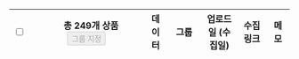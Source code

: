 <div class="ant-table-header ant-table-sticky-holder" style="overflow: hidden; top: 56px;"><table style="table-layout: fixed;"><colgroup><col class="ant-table-selection-col" style="width: 32px;"><col style="width: 152px;"><col style="width: 630px;"><col style="width: 80px;"><col style="width: 160px;"><col style="width: 160px;"><col style="width: 120px;"><col style="width: 80px;"></colgroup><thead class="ant-table-thead"><tr><th class="ant-table-cell ant-table-selection-column" scope="col"><div class="ant-table-selection"><label class="ant-checkbox-wrapper css-1li46mu"><span class="ant-checkbox ant-wave-target css-1li46mu"><input aria-label="Select all" class="ant-checkbox-input" type="checkbox"><span class="ant-checkbox-inner"></span></span></label></div></th><th colspan="2" class="ant-table-cell" scope="col" style="padding: 0px;"><div class="sc-gRfXlQ fUISiZ Body3Regular14 CharacterPrimary85 ant-flex css-1li46mu ant-flex-align-center ant-flex-justify-left" style="gap: 12px;"><span style="padding-left: 16px;">총 249개 상품</span><div class="ant-flex css-1li46mu"><div class="ant-btn-group css-1li46mu"><button type="button" class="ant-btn css-1li46mu ant-btn-default" disabled=""><span>그룹 지정</span></button></div></div></div></th><th class="ant-table-cell" scope="col">데이터</th><th class="ant-table-cell" scope="col">그룹</th><th class="ant-table-cell" scope="col">업로드일 (수집일)</th><th class="ant-table-cell" scope="col">수집 링크</th><th class="ant-table-cell" scope="col">메모</th></tr></thead></table></div>